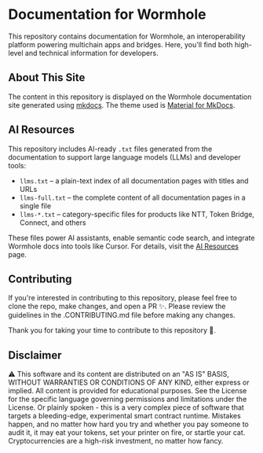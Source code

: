 # Documentation for Wormhole

This repository contains documentation for Wormhole, an interoperability platform powering multichain apps and bridges. Here, you'll find both high-level and technical information for developers.

## About This Site

The content in this repository is displayed on the Wormhole documentation site generated using [mkdocs](https://www.mkdocs.org). The theme used is [Material for MkDocs](https://squidfunk.github.io/mkdocs-material).

## AI Resources

This repository includes AI-ready `.txt` files generated from the documentation to support large language models (LLMs) and developer tools:

- `llms.txt` – a plain-text index of all documentation pages with titles and URLs
- `llms-full.txt` – the complete content of all documentation pages in a single file
- `llms-*.txt` – category-specific files for products like NTT, Token Bridge, Connect, and others

These files power AI assistants, enable semantic code search, and integrate Wormhole docs into tools like Cursor. For details, visit the [AI Resources](https://wormhole.com/docs/ai-resources/) page.

## Contributing

If you're interested in contributing to this repository, please feel free to clone the repo, make changes, and open a PR ✨. Please review the guidelines in the .CONTRIBUTING.md file before making any changes.

Thank you for taking your time to contribute to this repository 💜.

## Disclaimer

⚠️ This software and its content are distributed on an "AS IS" BASIS, WITHOUT WARRANTIES OR CONDITIONS OF ANY KIND, either express or implied. All content is provided for educational purposes. See the License for the specific language governing permissions and limitations under the License. Or plainly spoken - this is a very complex piece of software that targets a bleeding-edge, experimental smart contract runtime. Mistakes happen, and no matter how hard you try and whether you pay someone to audit it, it may eat your tokens, set your printer on fire, or startle your cat. Cryptocurrencies are a high-risk investment, no matter how fancy.
